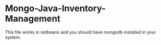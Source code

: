 # Mongo-Java-Inventory-Management

This file works in netbeans and you should have mongodb installed in your system.

